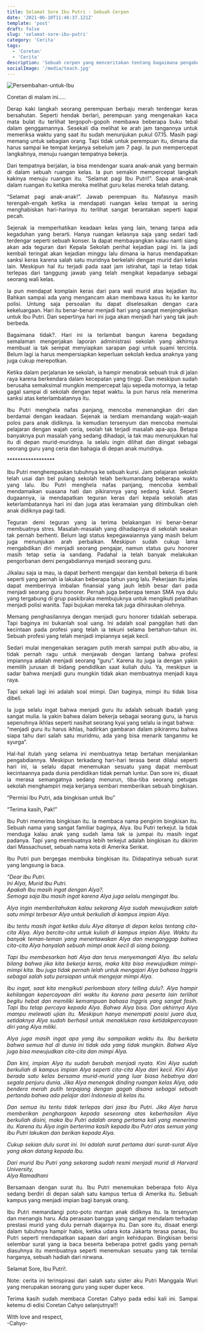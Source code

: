 ```yaml
---
title: Selamat Sore Ibu Putri - Sebuah Cerpen
date: '2021-06-10T11:46:37.121Z'
template: 'post'
draft: false
slug: 'selamat-sore-ibu-putri'
category: 'Cerita'
tags:
  - 'Coretan'
  - 'Cerita'
description: 'Sebuah cerpen yang menceritakan tentang bagaimana pengabdian seorang guru pada profesi yang dicintainya itu meskipun banyak masalah yang dihadapi. Bagaimanakah kisah selengkapnya?. Yuk baca bersama!'
socialImage: '/media/teach.jpg'
---
```


![Persembahan-untuk-Ibu](/media/teach.jpg)

<p>Coretan di malam ini.....</p>
<p style="text-align: justify;text-justify: inter-word;">
Derap kaki langkah seorang perempuan berbaju merah terdengar keras bersahutan. Seperti hendak berlari, perempuan yang mengenakan kaca mata bulat itu terlihat tergopoh-gopoh membawa beberapa buku tebal dalam genggamannya. Sesekali dia melihat ke arah jam tangannya untuk memeriksa waktu yang saat itu sudah menunjukan pukul 07.15. Masih pagi memang untuk sebagian orang. Tapi tidak untuk perempuan itu, dimana dia harus sampai ke tempat kerjanya sebelum jam 7 pagi. Ia pun mempercepat langkahnya, menuju ruangan tempatnya bekerja. 
</p>
<p style="text-align: justify;text-justify: inter-word;">
Dari tempatnya berjalan, ia bisa mendengar suara anak-anak yang bermain di dalam sebuah ruangan kelas. Ia pun semakin mempercepat langkah kakinya menuju ruangan itu.
“Selamat pagi Ibu Putri!”. Sapa anak-anak dalam ruangan itu ketika mereka melihat guru kelas mereka telah datang.
</p>
<p style="text-align: justify;text-justify: inter-word;">
“Selamat pagi anak-anak!”. Jawab perempuan itu. Nafasnya masih terengah-engah ketika ia mendapati ruangan kelas tempat ia sering menghabiskan hari-harinya itu terlihat sangat berantakan seperti kapal pecah. 
</p>
<p style="text-align: justify;text-justify: inter-word;">
Sejenak ia memperhatikan keadaan kelas yang lain, tenang tanpa ada kegaduhan yang berarti. Hanya ruangan kelasnya saja yang sedari tadi terdengar seperti sebuah konser. Ia dapat membayangkan kalau nanti siang akan ada teguran dari Kepala Sekolah perihal kejadian pagi ini. Ia jadi kembali teringat akan kejadian minggu lalu dimana ia harus mendapatkan sanksi keras karena salah satu muridnya berkelahi dengan murid dari kelas lain. Meskipun hal itu terjadi pada saat jam istirahat, tapi ia tetap tidak terlepas dari tanggung jawab yang telah mengikat kepadanya sebagai seorang wali kelas. 
</p>
<p style="text-align: justify;text-justify: inter-word;">
Ia pun mendapat komplain keras dari para wali murid atas kejadian itu. Bahkan sampai ada yang mengancam akan membawa kasus itu ke kantor polisi. Untung saja persoalan itu dapat diselesaikan dengan cara kekeluargaan. Hari itu benar-benar menjadi hari yang sangat menjengkelkan untuk Ibu Putri. Dan sepertinya hari ini juga akan menjadi hari yang tak jauh berbeda. 
</p>
<p style="text-align: justify;text-justify: inter-word;">
Bagaimana tidak?. Hari ini ia terlambat bangun karena begadang semalaman mengerjakan laporan administrasi sekolah yang akhirnya membuat ia tak sempat menyiapkan sarapan pagi untuk suami tercinta. Belum lagi ia harus mempersiapkan keperluan sekolah kedua anaknya yang juga cukup merepotkan. 
</p>
<p style="text-align: justify;text-justify: inter-word;">
Ketika dalam perjalanan ke sekolah, ia hampir menabrak sebuah truk di jalan raya karena berkendara dalam kecepatan yang tinggi. Dan meskipun sudah berusaha semaksimal mungkin mempercepat laju sepeda motornya, ia tetap gagal sampai di sekolah dengan tepat waktu. Ia pun harus rela menerima sanksi atas keterlambatannya itu.
</p>
<p style="text-align: justify;text-justify: inter-word;">
Ibu Putri menghela nafas panjang, mencoba menenangkan diri dan berdamai dengan keadaan. Sejenak ia terdiam memandang wajah-wajah polos para anak didiknya. Ia kemudian tersenyum dan mencoba memulai pelajaran dengan wajah ceria, seolah tak terjadi masalah apa-apa. Betapa banyaknya pun masalah yang sedang dihadapi, ia tak mau menunjukkan hal itu di depan murid-muridnya. Ia selalu ingin dilihat dan diingat sebagai seorang guru yang ceria dan bahagia di depan anak muridnya.
</p>
<p>******************</p>
<p style="text-align: justify;text-justify: inter-word;">
Ibu Putri menghempaskan tubuhnya ke sebuah kursi. Jam pelajaran sekolah telah usai dan bel pulang sekolah telah berkumandang beberapa waktu yang lalu. Ibu Putri menghela nafas panjang, mencoba kembali mendamaikan suasana hati dan pikirannya yang sedang kalut. Seperti dugaannya, ia mendapatkan teguran keras dari kepala sekolah atas keterlambatannya hari ini dan juga atas keramaian yang ditimbulkan oleh anak didiknya pagi tadi. 
</p>
<p style="text-align: justify;text-justify: inter-word;">
Teguran demi teguran yang ia terima belakangan ini benar-benar membuatnya stres. Masalah-masalah yang dihadapinya di sekolah seakan tak pernah berhenti. Belum lagi status kepegawaiannya yang masih belum juga menunjukan arah perbaikan. Meskipun sudah cukup lama mengabdikan diri menjadi seorang pengajar, namun status guru honorer masih tetap setia ia sandang. Padahal ia telah banyak melakukan pengorbanan demi pengabdiannya menjadi seorang guru. 
</p>
<p style="text-align: justify;text-justify: inter-word;">
Jikalau saja ia mau, ia dapat berhenti mengajar dan kembali bekerja di bank seperti yang pernah ia lakukan beberapa tahun yang lalu. Pekerjaan itu jelas dapat memberinya imbalan finansial yang jauh lebih besar dari pada menjadi seorang guru honorer. Pernah juga beberapa teman SMA nya dulu yang tergabung di grup paskibraka membujuknya untuk mengikuti pelatihan menjadi polisi wanita. Tapi bujukan mereka tak juga dihiraukan olehnya. 
</p>
<p style="text-align: justify;text-justify: inter-word;">
Memang penghasilannya dengan menjadi guru honorer tidaklah seberapa. Tapi baginya ini bukanlah soal uang. Ini adalah soal panggilan hati dan kecintaan pada profesi yang telah ia tekuni selama bertahun-tahun ini. Sebuah profesi yang telah menjadi impiannya sejak kecil. 
</p>
<p style="text-align: justify;text-justify: inter-word;">
Sedari mulai mengenakan seragam putih merah sampai putih abu-abu, ia tidak pernah ragu untuk menjawab dengan lantang bahwa profesi impiannya adalah menjadi seorang “guru”. Karena itu juga ia dengan yakin memilih jurusan di bidang pendidikan saat kuliah dulu. Ya, meskipun ia sadar bahwa menjadi guru mungkin tidak akan membuatnya menjadi kaya raya. 
</p>
<p style="text-align: justify;text-justify: inter-word;">
Tapi sekali lagi ini adalah soal mimpi. Dan baginya, mimpi itu tidak bisa dibeli. 
</p>
<p style="text-align: justify;text-justify: inter-word;">
Ia juga selalu ingat bahwa menjadi guru itu adalah sebuah ibadah yang sangat mulia. Ia yakin bahwa dalam bekerja sebagai seorang guru, ia harus sepenuhnya ikhlas seperti nasihat seorang kyai yang selalu ia ingat bahwa: <br/>
“menjadi guru itu harus ikhlas, hadirkan gambaran dalam pikiranmu bahwa siapa tahu dari salah satu muridmu, ada yang bisa menarik tanganmu ke syurga”.
</p>
<p style="text-align: justify;text-justify: inter-word;">
Hal-hal itulah yang selama ini membuatnya tetap bertahan menjalankan pengabdiannya. Meskipun terkadang hari-hari terasa berat dilalui seperti hari ini, ia selalu dapat menemukan sesuatu yang dapat membuat kecintaannya pada dunia pendidikan tidak pernah luntur. Dan sore ini, disaat ia merasa semangatnya sedang menurun, tiba-tiba seorang petugas sekolah menghampiri meja kerjanya sembari memberikan sebuah bingkisan. 
</p>
<p style="text-align: justify;text-justify: inter-word;">
“Permisi Ibu Putri, ada bingkisan untuk Ibu”
</p>
<p style="text-align: justify;text-justify: inter-word;">
“Terima kasih, Pak!” 
</p>
<p style="text-align: justify;text-justify: inter-word;">
Ibu Putri menerima bingkisan itu. Ia membaca nama pengirim bingkisan itu. Sebuah nama yang sangat familiar baginya, Alya. Ibu Putri terkejut. Ia tidak menduga kalau anak yang sudah lama tak ia jumpai itu masih ingat padanya. Tapi yang membuatnya lebih terkejut adalah bingkisan itu dikirim dari Massachuset, sebuah nama kota di Amerika Serikat. 
</p>
<p style="text-align: justify;text-justify: inter-word;">
Ibu Putri pun bergegas membuka bingkisan itu. Didapatinya sebuah surat yang langsung ia baca. 
</p>
<p style="text-align: justify;text-justify: inter-word;font-style: italic;">
“Dear Ibu Putri. <br/>
Ini Alya, Murid Ibu Putri. <br/>
Apakah Ibu masih ingat dengan Alya?. <br/>
Semoga saja Ibu masih ingat karena Alya juga selalu mengingat Ibu. <br/> 
</p>
<p style="text-align: justify;text-justify: inter-word;font-style: italic;">
Alya ingin memberitahukan kalau sekarang Alya sudah mewujudkan salah satu mimpi terbesar Alya untuk berkuliah di kampus impian Alya. 
</p>
<p style="text-align: justify;text-justify: inter-word;font-style: italic;">
Ibu tentu masih ingat ketika dulu Alya ditanya di depan kelas tentang cita-cita Alya. Alya bercita-cita untuk kuliah di kampus impian Alya. Waktu itu banyak teman-teman yang menertawakan Alya dan menganggap bahwa cita-cita Alya hanyalah sebuah mimpi anak kecil di siang bolong. 
</p>
<p style="text-align: justify;text-justify: inter-word;font-style: italic;">
Tapi Ibu membesarkan hati Alya dan terus menyemangati Alya. Ibu selalu bilang bahwa jika kita bekerja keras, maka kita bisa mewujudkan mimpi-mimpi kita. Ibu juga tidak pernah lelah untuk mengajari Alya bahasa Inggris sebagai salah satu persiapan untuk mengejar mimpi Alya. 
</p>
<p style="text-align: justify;text-justify: inter-word;font-style: italic;">
Ibu ingat, saat kita mengikuti perlombaan story telling dulu?. Alya hampir kehilangan kepercayaan diri waktu itu karena para peserta lain terlihat begitu hebat dan memiliki kemampuan bahasa Inggris yang sangat fasih. Tapi Ibu tetap percaya kepada Alya. Bahwa Alya bisa. Dan akhirnya Alya mampu melewati ujian itu. Meskipun hanya menempati posisi juara dua, setidaknya Alya sudah berhasil untuk menaklukan rasa ketidakpercayaan diri yang Alya miliki. 
</p>
<p style="text-align: justify;text-justify: inter-word;font-style: italic;">
Alya juga masih ingat apa yang ibu sampaikan waktu itu. Ibu berkata bahwa semua hal di dunia ini tidak ada yang tidak mungkin. Bahwa Alya juga bisa mewujudkan cita-cita dan mimpi Alya. 
</p>
<p style="text-align: justify;text-justify: inter-word;font-style: italic;">
Dan kini, impian Alya itu sudah berubah menjadi nyata. Kini Alya sudah berkuliah di kampus impian Alya seperti cita-cita Alya dari kecil. Kini Alya berada satu kelas bersama murid-murid yang luar biasa hebatnya dari segala penjuru dunia. Jika Alya menengok dinding ruangan kelas Alya, ada bendera merah putih terpajang dengan gagah disana sebagai sebuah pertanda bahwa ada pelajar dari Indonesia di kelas itu.
</p>
<p style="text-align: justify;text-justify: inter-word; font-style: italic;">
Dan semua itu tentu tidak terlepas dari jasa Ibu Putri. Jika Alya harus memberikan penghargaan kepada seseorang atas keberhasilan Alya berkuliah disini, maka Ibu Putri adalah orang pertama kali yang menerima itu. Karena itu Alya ingin berterima kasih kepada Ibu Putri atas semua yang Ibu Putri lakukan dan berikan kepada Alya. 
</p>
<p style="text-align: justify;text-justify: inter-word;font-style: italic;">
Cukup sekian dulu surat ini. Ini adalah surat pertama dari surat-surat Alya yang akan datang kepada Ibu. 
</p>
<p style="text-align: justify;text-justify: inter-word; font-style: italic;">
Dari murid Ibu Putri yang sekarang sudah resmi menjadi murid di Harvard University, <br/>
Alya Ramadhani
</p>
<p style="text-align: justify;text-justify: inter-word;">
Bersamaan dengan surat itu. Ibu Putri menemukan beberapa foto Alya sedang berdiri di depan salah satu kampus tertua di Amerika itu. Sebuah kampus yang menjadi impian bagi banyak orang. 
</p>
<p style="text-align: justify;text-justify: inter-word;">
Ibu Putri memandangi poto-poto mantan anak didiknya itu. Ia tersenyum dan menangis haru. Ada perasaan bangga yang sangat mendalam terhadap prestasi murid yang dulu pernah diajarnya itu. Dan sore itu, disaat energi dalam tubuhnya hampir habis, ketika udara kota Jakarta terasa panas, Ibu Putri seperti mendapatkan sapaan dari angin kehidupan. Bingkisan berisi selembar surat yang ia baca beserta beberapa potret gadis yang pernah diasuhnya itu membuatnya seperti menemukan sesuatu yang tak ternilai harganya, sebuah hadiah dari nirwana. 
</p>
<p style="text-align: justify;text-justify: inter-word;">
Selamat Sore, Ibu Putri!.
</p>
<p style="text-align: justify;text-justify: inter-word;">
Note: cerita ini terinspirasi dari salah satu sister aku Putri Manggala Wuri yang merupakan seorang guru yang super duper kece.
</p>

<p style="text-align: justify;text-justify: inter-word;">
Terima kasih sudah membaca Coretan Cahyo pada edisi kali ini. Sampai ketemu di edisi Coretan Cahyo selanjutnya!!!
</p>
<p style="text-align: justify;text-justify: inter-word;">
With love and respect, <br />
-Cahyo-
</p>
